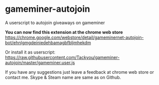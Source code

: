 # gameminer-autojoin

A userscript to autojoin giveaways on gameminer

**You can now find this extension at the chrome web store** https://chrome.google.com/webstore/detail/gameminernet-autojoin-bot/ehnlgmgdeiniedehbamagbfbljmhekdm

Or install it as userscript: https://raw.githubusercontent.com/Tackyou/gameminer-autojoin/master/gameminer.user.js

If you have any suggestions just leave a feedback at chrome web store or contact me. Skype & Steam name are same as on Github.
